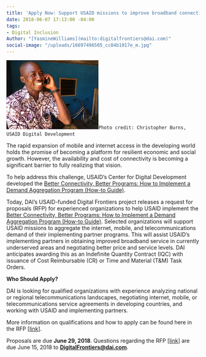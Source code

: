 ```yaml
---
title: 'Apply Now: Support USAID missions to improve broadband connectivity'
date: 2018-06-07 17:13:00 -04:00
tags:
- Digital Inclusion
Author: "[YasmineWilliams](mailto:digitalfrontiers@dai.com)"
social-image: "/uploads/16697496505_cc84b1017e_m.jpg"
---
```


![16697496505_cc84b1017e_m.jpg](/uploads/16697496505_cc84b1017e_m.jpg)`Photo credit: Christopher Burns, USAID Digital Development`

The rapid expansion of mobile and internet access in the developing world holds the promise of becoming a platform for resilient economic and social growth. However, the availability and cost of connectivity is becoming a significant barrier to fully realizing that vision.

To help address this challenge, USAID’s Center for Digital Development developed the [Better Connectivity, Better Programs: How to Implement a Demand Aggregation Program (How-to Guide)](https://www.usaid.gov/sites/default/files/documents/15396/Better_Connectivity_Better_Programs_April2018.pdf).

Today, DAI’s USAID-funded Digital Frontiers project releases a request for proposals (RFP) for experienced organizations to help USAID implement the [Better Connectivity, Better Programs: How to Implement a Demand Aggregation Program (How-to Guide)](https://www.usaid.gov/sites/default/files/documents/15396/Better_Connectivity_Better_Programs_April2018.pdf). Selected organizations will support USAID missions to aggregate the internet, mobile, and telecommunications demand of their implementing partner programs. This will assist USAID’s implementing partners in obtaining improved broadband service in currently underserved areas and negotiating better price and service levels. DAI anticipates awarding this as an Indefinite Quantity Contract (IQC) with issuance of Cost Reimbursable (CR) or Time and Material (T&M) Task Orders.

**Who Should Apply?**

DAI is looking for qualified organizations with experience analyzing national or regional telecommunications landscapes, negotiating internet, mobile, or telecommunications service agreements in developing countries, and working with USAID and implementing partners.

More information on qualifications and how to apply can be found here in the RFP \[[link](https://drive.google.com/file/d/1VHCz7oXWAaYchrCeSBVCYvGvKtBWWKIK/view?usp=sharing)\].

Proposals are due **June 29, 2018**. Questions regarding the RFP \[[link](https://drive.google.com/file/d/1VHCz7oXWAaYchrCeSBVCYvGvKtBWWKIK/view?usp=sharing)\] are due June 15, 2018 to **DigitalFrontiers@dai.com**.